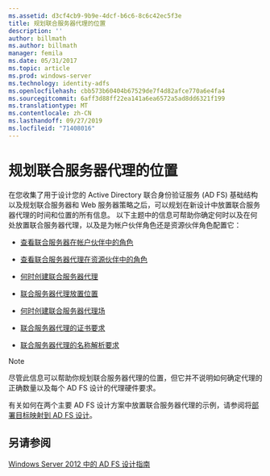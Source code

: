 ```yaml
---
ms.assetid: d3cf4cb9-9b9e-4dcf-b6c6-8c6c42ec5f3e
title: 规划联合服务器代理的位置
description: ''
author: billmath
ms.author: billmath
manager: femila
ms.date: 05/31/2017
ms.topic: article
ms.prod: windows-server
ms.technology: identity-adfs
ms.openlocfilehash: cbb573b60404b67529de7f4d82afce770a6e4fa4
ms.sourcegitcommit: 6aff3d88ff22ea141a6ea6572a5ad8dd6321f199
ms.translationtype: MT
ms.contentlocale: zh-CN
ms.lasthandoff: 09/27/2019
ms.locfileid: "71408016"
---
```

# <a name="planning-federation-server-proxy-placement"></a>规划联合服务器代理的位置

在您收集了用于设计您的 Active Directory 联合身份验证服务 \(AD FS\) 基础结构以及规划联合服务器和 Web 服务器策略之后，可以规划在新设计中放置联合服务器代理的时间和位置的所有信息。 以下主题中的信息可帮助你确定何时以及在何处放置联合服务器代理，以及是为帐户伙伴角色还是资源伙伴角色配置它：  
  
-   [查看联合服务器在帐户伙伴中的角色](Review-the-Role-of-the-Federation-Server-in-the-Account-Partner.md)  
  
-   [查看联合服务器代理在资源伙伴中的角色](Review-the-Role-of-the-Federation-Server-Proxy-in-the-Resource-Partner.md)  
  
-   [何时创建联合服务器代理](When-to-Create-a-Federation-Server-Proxy.md)  
  
-   [联合服务器代理放置位置](Where-to-Place-a-Federation-Server-Proxy.md)  
  
-   [何时创建联合服务器代理场](When-to-Create-a-Federation-Server-Proxy-Farm.md)  
  
-   [联合服务器代理的证书要求](Certificate-Requirements-for-Federation-Server-Proxies.md)  
  
-   [联合服务器代理的名称解析要求](Name-Resolution-Requirements-for-Federation-Server-Proxies.md)  
  
> [!NOTE]  
> 尽管此信息可以帮助你规划联合服务器代理的位置，但它并不说明如何确定代理的正确数量以及每个 AD FS 设计的代理硬件要求。  
  
有关如何在两个主要 AD FS 设计方案中放置联合服务器代理的示例，请参阅将[部署目标映射到 AD FS 设计](Mapping-Your-Deployment-Goals-to-an-AD-FS-Design.md)。  

## <a name="see-also"></a>另请参阅
[Windows Server 2012 中的 AD FS 设计指南](AD-FS-Design-Guide-in-Windows-Server-2012.md)
  

